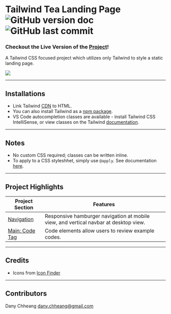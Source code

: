 # Tailwind Tea Landing Page ![GitHub version doc](https://img.shields.io/badge/Version-1.0.0-red) ![GitHub last commit](https://img.shields.io/github/last-commit/dcc5235/Tea_Landing?style=flat-square) 

### Checkout the Live Version of the [Project](https://dcc5235.github.io/Tea_Landing/)!

A Tailwind CSS focused project which utilizes only Tailwind to style a static landing page.

![](images/readme6.gif)

---

## Installations
- Link Tailwind [CDN](https://cdnjs.com/libraries/tailwindcss) to HTML.
- You can also install Tailwind as a [npm package](https://tailwindcss.com/).
- VS Code autocompletion classes are available - install Tailwind CSS IntelliSense, or view classes on the Tailwind [documentation](https://tailwindcss.com/docs).

---

## Notes
- No custom CSS required; classes can be written inline.
- To apply to a CSS styleshhet, simply use ```@apply```. See documentation [here](https://github.com/tailwindlabs/tailwindcss/pull/2159).

---

## Project Highlights

Project Section | Features
------------ | -------------
[Navigation](Navigation) | Responsive hamburger navigation at mobile view, and vertical navbar at desktop view.
[Main: Code Tag](Main1) | Code elements allow users to review example codes.


---

## Credits
- Icons from [Icon Finder](https://www.iconfinder.com/)

---

## Contributors

Dany Chheang dany.chheang@gmail.com
